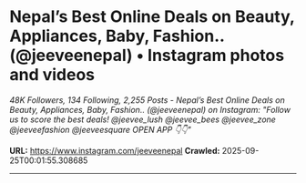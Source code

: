 # Nepal’s Best Online Deals on Beauty, Appliances, Baby, Fashion.. (@jeeveenepal) • Instagram photos and videos

*48K Followers, 134 Following, 2,255 Posts - Nepal’s Best Online Deals on Beauty, Appliances, Baby, Fashion.. (@jeeveenepal) on Instagram: "Follow us to score the best deals!
@jeevee_lush @jeevee_bees @jeevee_zone @jeeveefashion @jeeveesquare 
OPEN APP
👇👇"*

**URL:** https://www.instagram.com/jeeveenepal
**Crawled:** 2025-09-25T00:01:55.308685

---


